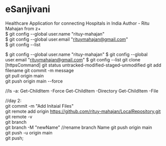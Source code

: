 # eSanjivani
Healthcare Application for connecting Hospitals in India
Author - Ritu Mahajan from z+
<br>
$ git config --global user.name "rituy-mahajan"
<br>
$ git config --global user.email "rituymahajan@gmail.com"
<br>
$ git config --list
<br>

$ git config --global user.name "rituy-mahajan"
$ git config --global user.email "rituymahajan@gmail.com"
$ git config --list
git clone [httpsCommand]
git status
untracked-modified-staged-unmodified
git add filename
git commit -m message
<br>
git pull origin main
<br>
 git push origin main --force

//ls -a:
 Get-ChildItem -Force
 Get-ChildItem -Directory
 Get-ChildItem -File
<br>

 //day 2:  
 git commit -m "Add Initaial Files"
 <br>
 git remote add origin https://github.com/rituy-mahajan/LocalRepository.git
 <br>
  git remote -v
  <br>
  git branch
  <br>
  git branch -M "newName"   //rename branch Name
  git push origin main <br>
  git push -u origin main <br>
  git push;
  
